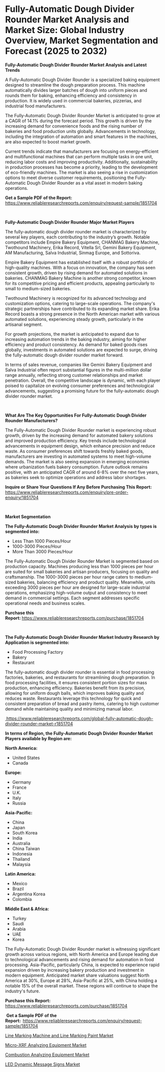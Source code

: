 <p><h1>Fully-Automatic Dough Divider Rounder Market Analysis and Market Size: Global Industry Overview, Market Segmentation and Forecast (2025 to 2032)</h1></p><p><strong>Fully-Automatic Dough Divider Rounder Market Analysis and Latest Trends</strong></p>
<p><p>A Fully-Automatic Dough Divider Rounder is a specialized baking equipment designed to streamline the dough preparation process. This machine automatically divides larger batches of dough into uniform pieces and rounds them for baking, enhancing efficiency and consistency in production. It is widely used in commercial bakeries, pizzerias, and industrial food manufacturers.</p><p>The Fully-Automatic Dough Divider Rounder Market is anticipated to grow at a CAGR of 14.1% during the forecast period. This growth is driven by the increasing demand for convenience foods and the rising number of bakeries and food production units globally. Advancements in technology, including the integration of automation and smart features in the machines, are also expected to boost market growth. </p><p>Current trends indicate that manufacturers are focusing on energy-efficient and multifunctional machines that can perform multiple tasks in one unit, reducing labor costs and improving productivity. Additionally, sustainability in production processes has become a priority, leading to the development of eco-friendly machines. The market is also seeing a rise in customization options to meet diverse customer requirements, positioning the Fully-Automatic Dough Divider Rounder as a vital asset in modern baking operations.</p></p>
<p><strong>Get a Sample PDF of the Report:&nbsp;</strong> <a href="https://www.reliableresearchreports.com/enquiry/request-sample/1851704?utm_campaign=112&utm_medium=2&utm_source=Github&utm_content=ia&utm_term=07012025&utm_id=fully-automatic-dough-divider-rounder">https://www.reliableresearchreports.com/enquiry/request-sample/1851704</a></p>
<p>&nbsp;</p>
<p><strong>Fully-Automatic Dough Divider Rounder Major Market Players</strong></p>
<p><p>The fully-automatic dough divider rounder market is characterized by several key players, each contributing to the industry’s growth. Notable competitors include Empire Bakery Equipment, CHANMAG Bakery Machine, Twothound Machinery, Erika Record, Vitella Srl, Gemini Bakery Equipment, AM Manufacturing, Salva Industrial, Sinmag Europe, and Sottoriva. </p><p>Empire Bakery Equipment has established itself with a robust portfolio of high-quality machines. With a focus on innovation, the company has seen consistent growth, driven by rising demand for automated solutions in bakeries. CHANMAG Bakery Machine is another strong competitor, known for its competitive pricing and efficient products, appealing particularly to small to medium-sized bakeries.</p><p>Twothound Machinery is recognized for its advanced technology and customization options, catering to large-scale operations. The company's strategic partnerships have contributed to its expanding market share. Erika Record boasts a strong presence in the North American market with various automated solutions, experiencing steady growth, particularly in the artisanal segment.</p><p>For growth projections, the market is anticipated to expand due to increasing automation trends in the baking industry, aiming for higher efficiency and product consistency. As demand for baked goods rises globally, investments in automated solutions are expected to surge, driving the fully-automatic dough divider rounder market forward.</p><p>In terms of sales revenue, companies like Gemini Bakery Equipment and Salva Industrial often report substantial figures in the multi-million dollar range annually, reflecting strong customer relationships and market penetration. Overall, the competitive landscape is dynamic, with each player poised to capitalize on evolving consumer preferences and technological advancements, suggesting a promising future for the fully-automatic dough divider rounder market.</p></p>
<p>&nbsp;</p>
<p><strong>What Are The Key Opportunities For Fully-Automatic Dough Divider Rounder Manufacturers?</strong></p>
<p><p>The Fully-Automatic Dough Divider Rounder market is experiencing robust growth, driven by the increasing demand for automated bakery solutions and improved production efficiency. Key trends include technological advancements in equipment design, which enhance precision and reduce waste. As consumer preferences shift towards freshly baked goods, manufacturers are investing in automated systems to meet high-volume demands. The market is also seeing expansion in emerging economies where urbanization fuels bakery consumption. Future outlook remains positive, with an anticipated CAGR of around 6-8% over the next five years, as bakeries seek to optimize operations and address labor shortages.</p></p>
<p><strong>Inquire or Share Your Questions If Any Before Purchasing This Report:</strong> <a href="https://www.reliableresearchreports.com/enquiry/pre-order-enquiry/1851704?utm_campaign=112&utm_medium=2&utm_source=Github&utm_content=ia&utm_term=07012025&utm_id=fully-automatic-dough-divider-rounder">https://www.reliableresearchreports.com/enquiry/pre-order-enquiry/1851704</a></p>
<p>&nbsp;</p>
<p><strong>Market Segmentation</strong></p>
<p><strong>The Fully-Automatic Dough Divider Rounder Market Analysis by types is segmented into:</strong></p>
<p><ul><li>Less Than 1000 Pieces/Hour</li><li>1000-3000 Pieces/Hour</li><li>More Than 3000 Pieces/Hour</li></ul></p>
<p><p>The Fully-Automatic Dough Divider Rounder Market is segmented based on production capacity. Machines producing less than 1000 pieces per hour are suited for small bakeries and artisan producers, focusing on quality and craftsmanship. The 1000-3000 pieces per hour range caters to medium-sized bakeries, balancing efficiency and product quality. Meanwhile, units exceeding 3000 pieces per hour are designed for large-scale industrial operations, emphasizing high-volume output and consistency to meet demand in commercial settings. Each segment addresses specific operational needs and business scales.</p></p>
<p><strong>Purchase this Report:&nbsp;</strong><a href="https://www.reliableresearchreports.com/purchase/1851704?utm_campaign=112&utm_medium=2&utm_source=Github&utm_content=ia&utm_term=07012025&utm_id=fully-automatic-dough-divider-rounder">https://www.reliableresearchreports.com/purchase/1851704</a></p>
<p>&nbsp;</p>
<p><strong>The Fully-Automatic Dough Divider Rounder Market Industry Research by Application is segmented into:</strong></p>
<p><ul><li>Food Processing Factory</li><li>Bakery</li><li>Restaurant</li></ul></p>
<p><p>The fully-automatic dough divider rounder is essential in food processing factories, bakeries, and restaurants for streamlining dough preparation. In food processing facilities, it ensures consistent portion sizes for mass production, enhancing efficiency. Bakeries benefit from its precision, allowing for uniform dough balls, which improves baking quality and reduces waste. Restaurants leverage this technology for quick and consistent preparation of bread and pastry items, catering to high customer demand while maintaining quality and minimizing manual labor.</p></p>
<p><a href="https://www.reliableresearchreports.com/global-fully-automatic-dough-divider-rounder-market-r1851704?utm_campaign=112&utm_medium=2&utm_source=Github&utm_content=ia&utm_term=07012025&utm_id=fully-automatic-dough-divider-rounder">&nbsp;https://www.reliableresearchreports.com/global-fully-automatic-dough-divider-rounder-market-r1851704</a></p>
<p><strong>In terms of Region, the Fully-Automatic Dough Divider Rounder Market Players available by Region are:</strong></p>
<p>
    <p> <strong> North America: </strong>
        <ul>
            <li>United States</li>
            <li>Canada</li>
        </ul>
        </p> 
    <p> <strong> Europe: </strong>
        <ul>
            <li>Germany</li>
            <li>France</li>
            <li>U.K.</li>
            <li>Italy</li>
            <li>Russia</li>
        </ul>
        </p> 
    <p> <strong> Asia-Pacific: </strong>
        <ul>
            <li>China</li>
            <li>Japan</li>
            <li>South Korea</li>
            <li>India</li>
            <li>Australia</li>
            <li>China Taiwan</li>
            <li>Indonesia</li>
            <li>Thailand</li>
            <li>Malaysia</li>
        </ul>
        </p> 
    <p> <strong> Latin America: </strong>
        <ul>
            <li>Mexico</li>
            <li>Brazil</li>
            <li>Argentina Korea</li>
            <li>Colombia</li>
        </ul>
        </p> 
    <p> <strong> Middle East & Africa: </strong>
        <ul>
            <li>Turkey</li>
            <li>Saudi</li>
            <li>Arabia</li>
            <li>UAE</li>
            <li>Korea</li>
        </ul>
    </p>
    </p>
<p><p>The Fully-Automatic Dough Divider Rounder market is witnessing significant growth across various regions, with North America and Europe leading due to technological advancements and rising demand for automation in food processing. Asia-Pacific, particularly China, is expected to experience rapid expansion driven by increasing bakery production and investment in modern equipment. Anticipated market share valuations suggest North America at 30%, Europe at 28%, Asia-Pacific at 25%, with China holding a notable 15% of the overall market. These regions will continue to shape the industry's future.</p></p>
<p><strong>Purchase this Report: </strong><a href="https://www.reliableresearchreports.com/purchase/1851704?utm_campaign=112&utm_medium=2&utm_source=Github&utm_content=ia&utm_term=07012025&utm_id=fully-automatic-dough-divider-rounder">https://www.reliableresearchreports.com/purchase/1851704</a></p>
<p>&nbsp;<strong>Get a Sample PDF of the Report:&nbsp;&nbsp;</strong><a href="https://www.reliableresearchreports.com/enquiry/request-sample/1851704?utm_campaign=112&utm_medium=2&utm_source=Github&utm_content=ia&utm_term=07012025&utm_id=fully-automatic-dough-divider-rounder">https://www.reliableresearchreports.com/enquiry/request-sample/1851704</a></p>
<p><strong></strong></p>
<p><p><a href="https://github.com/klindsey95/Market-Research-Report-List-1/blob/main/line-marking-machine-and-line-marking-paint-market.md?utm_campaign=112&utm_medium=2&utm_source=Github&utm_content=ia&utm_term=07012025&utm_id=fully-automatic-dough-divider-rounder">Line Marking Machine and Line Marking Paint Market</a></p><p><a href="https://github.com/delindacallegari68/Market-Research-Report-List-1/blob/main/micro-xrf-analyzing-equipment-market.md?utm_campaign=112&utm_medium=2&utm_source=Github&utm_content=ia&utm_term=07012025&utm_id=fully-automatic-dough-divider-rounder">Micro-XRF Analyzing Equipment Market</a></p><p><a href="https://github.com/santosh758595/Market-Research-Report-List-6/blob/main/combustion-analyzing-equipment-market.md?utm_campaign=112&utm_medium=2&utm_source=Github&utm_content=ia&utm_term=07012025&utm_id=fully-automatic-dough-divider-rounder">Combustion Analyzing Equipment Market</a></p><p><a href="https://github.com/steidmindy199393/Market-Research-Report-List-1/blob/main/led-dynamic-message-signs-market.md?utm_campaign=112&utm_medium=2&utm_source=Github&utm_content=ia&utm_term=07012025&utm_id=fully-automatic-dough-divider-rounder">LED Dynamic Message Signs Market</a></p></p>